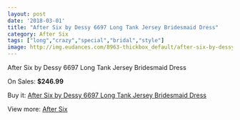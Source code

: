 ```yaml
---
layout: post
date: '2018-03-01'
title: "After Six by Dessy 6697 Long Tank Jersey Bridesmaid Dress"
category: After Six
tags: ["long","crazy","special","bridal","style"]
image: http://img.eudances.com/8963-thickbox_default/after-six-by-dessy-6697-long-tank-jersey-bridesmaid-dress.jpg
---
```

After Six by Dessy 6697 Long Tank Jersey Bridesmaid Dress

On Sales: **$246.99**
<a href="https://www.eudances.com/en/after-six/3011-after-six-by-dessy-6697-long-tank-jersey-bridesmaid-dress.html"><amp-img layout="responsive" width="600" height="600" src="//img.eudances.com/8963-thickbox_default/after-six-by-dessy-6697-long-tank-jersey-bridesmaid-dress.jpg" alt="After Six by Dessy 6697 Long Tank Jersey Bridesmaid Dress 0" /></a>
<a href="https://www.eudances.com/en/after-six/3011-after-six-by-dessy-6697-long-tank-jersey-bridesmaid-dress.html"><amp-img layout="responsive" width="600" height="600" src="//img.eudances.com/8966-thickbox_default/after-six-by-dessy-6697-long-tank-jersey-bridesmaid-dress.jpg" alt="After Six by Dessy 6697 Long Tank Jersey Bridesmaid Dress 1" /></a>
<a href="https://www.eudances.com/en/after-six/3011-after-six-by-dessy-6697-long-tank-jersey-bridesmaid-dress.html"><amp-img layout="responsive" width="600" height="600" src="//img.eudances.com/8965-thickbox_default/after-six-by-dessy-6697-long-tank-jersey-bridesmaid-dress.jpg" alt="After Six by Dessy 6697 Long Tank Jersey Bridesmaid Dress 2" /></a>
<a href="https://www.eudances.com/en/after-six/3011-after-six-by-dessy-6697-long-tank-jersey-bridesmaid-dress.html"><amp-img layout="responsive" width="600" height="600" src="//img.eudances.com/8964-thickbox_default/after-six-by-dessy-6697-long-tank-jersey-bridesmaid-dress.jpg" alt="After Six by Dessy 6697 Long Tank Jersey Bridesmaid Dress 3" /></a>

Buy it: [After Six by Dessy 6697 Long Tank Jersey Bridesmaid Dress](https://www.eudances.com/en/after-six/3011-after-six-by-dessy-6697-long-tank-jersey-bridesmaid-dress.html "After Six by Dessy 6697 Long Tank Jersey Bridesmaid Dress")

View more: [After Six](https://www.eudances.com/en/50-after-six "After Six")